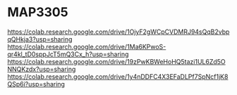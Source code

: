 # MAP3305
https://colab.research.google.com/drive/1OjyF2gWCpCVDMRJ94sQqB2vbpqQHkja3?usp=sharing
https://colab.research.google.com/drive/1Ma6KPwoS-qr4kl_tD0sppJcT5mQ3Cx_h?usp=sharing
https://colab.research.google.com/drive/19zPwKBWeHoHQ5tazi1UL6Zd5ONNQKzdx?usp=sharing
https://colab.research.google.com/drive/1y4nDDFC4X3EFaDLPf7SpNcf1jK8QSp6i?usp=sharing
